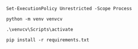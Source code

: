```
Set-ExecutionPolicy Unrestricted -Scope Process
```
```
python -m venv venvcv
```
```
.\venvcv\Scripts\activate
```
```
pip install -r requirements.txt
```